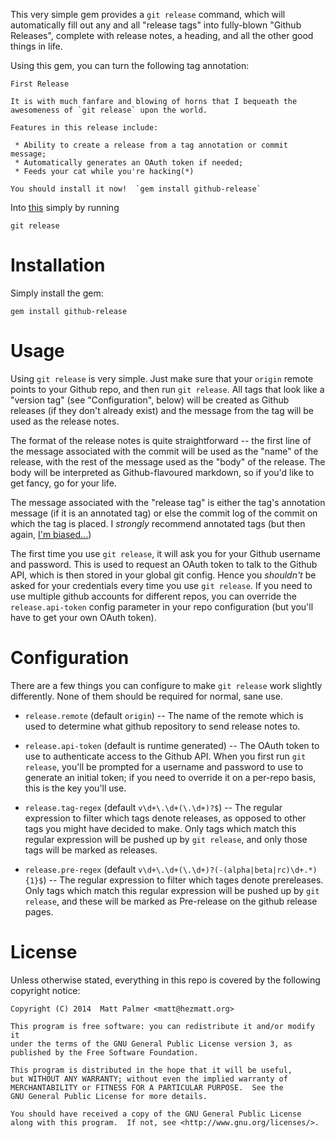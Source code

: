 This very simple gem provides a `git release` command, which will
automatically fill out any and all "release tags" into fully-blown "Github
Releases", complete with release notes, a heading, and all the other good
things in life.

Using this gem, you can turn the following tag annotation:

    First Release

    It is with much fanfare and blowing of horns that I bequeath the
    awesomeness of `git release` upon the world.

    Features in this release include:

     * Ability to create a release from a tag annotation or commit message;
     * Automatically generates an OAuth token if needed;
     * Feeds your cat while you're hacking(*)

    You should install it now!  `gem install github-release`

Into [this](https://github.com/mpalmer/github-release/releases/tag/v0.1.0)
simply by running

    git release


# Installation

Simply install the gem:

    gem install github-release


# Usage

Using `git release` is very simple.  Just make sure that your `origin`
remote points to your Github repo, and then run `git release`.  All tags
that look like a "version tag" (see "Configuration", below) will be created
as Github releases (if they don't already exist) and the message from the
tag will be used as the release notes.

The format of the release notes is quite straightforward -- the first line
of the message associated with the commit will be used as the "name" of the
release, with the rest of the message used as the "body" of the release.
The body will be interpreted as Github-flavoured markdown, so if you'd like
to get fancy, go for your life.

The message associated with the "release tag" is either the tag's annotation
message (if it is an annotated tag) or else the commit log of the commit on
which the tag is placed.  I *strongly* recommend annotated tags (but then
again, [I'm biased...](http://theshed.hezmatt.org/git-version-bump))

The first time you use `git release`, it will ask you for your Github
username and password.  This is used to request an OAuth token to talk to
the Github API, which is then stored in your global git config.  Hence you
*shouldn't* be asked for your credentials every time you use `git release`.
If you need to use multiple github accounts for different repos, you can
override the `release.api-token` config parameter in your repo configuration
(but you'll have to get your own OAuth token).


# Configuration

There are a few things you can configure to make `git release` work slightly
differently.  None of them should be required for normal, sane use.

 * `release.remote` (default `origin`) -- The name of the remote which is
   used to determine what github repository to send release notes to.

 * `release.api-token` (default is runtime generated) -- The OAuth token
   to use to authenticate access to the Github API.  When you first run `git
   release`, you'll be prompted for a username and password to use to
   generate an initial token; if you need to override it on a per-repo
   basis, this is the key you'll use.

 * `release.tag-regex` (default `v\d+\.\d+(\.\d+)?$`) -- The regular
   expression to filter which tags denote releases, as opposed to other tags
   you might have decided to make.  Only tags which match this regular
   expression will be pushed up by `git release`, and only those tags will
   be marked as releases.

 * `release.pre-regex` (default `v\d+\.\d+(\.\d+)?(-(alpha|beta|rc)\d+.*){1}$`)
   -- The regular expression to filter which tages denote prereleases.
   Only tags which match this regular expression will be pushed up by
   `git release`, and these will be marked as Pre-release on the github
   release pages.


# License

Unless otherwise stated, everything in this repo is covered by the following
copyright notice:

    Copyright (C) 2014  Matt Palmer <matt@hezmatt.org>

    This program is free software: you can redistribute it and/or modify it
    under the terms of the GNU General Public License version 3, as
    published by the Free Software Foundation.

    This program is distributed in the hope that it will be useful,
    but WITHOUT ANY WARRANTY; without even the implied warranty of
    MERCHANTABILITY or FITNESS FOR A PARTICULAR PURPOSE.  See the
    GNU General Public License for more details.

    You should have received a copy of the GNU General Public License
    along with this program.  If not, see <http://www.gnu.org/licenses/>.

